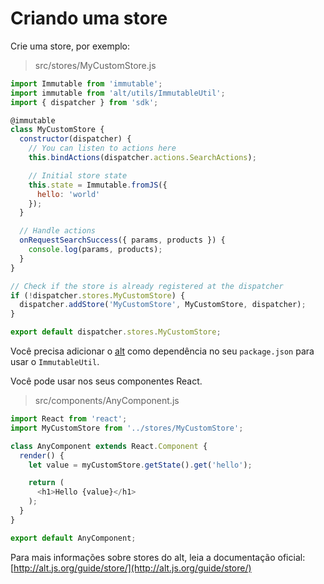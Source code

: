 # Criando uma store

Crie uma store, por exemplo:

> src/stores/MyCustomStore.js

```js
import Immutable from 'immutable';
import immutable from 'alt/utils/ImmutableUtil';
import { dispatcher } from 'sdk';

@immutable
class MyCustomStore {
  constructor(dispatcher) {
    // You can listen to actions here
    this.bindActions(dispatcher.actions.SearchActions);

    // Initial store state
    this.state = Immutable.fromJS({
      hello: 'world'
    });
  }

  // Handle actions
  onRequestSearchSuccess({ params, products }) {
    console.log(params, products);
  }
}

// Check if the store is already registered at the dispatcher
if (!dispatcher.stores.MyCustomStore) {
  dispatcher.addStore('MyCustomStore', MyCustomStore, dispatcher);
}

export default dispatcher.stores.MyCustomStore;
```

Você precisa adicionar o [alt](bibliotecas.md) como dependência no seu `package.json` para usar o `ImmutableUtil`.

Você pode usar nos seus componentes React.

> src/components/AnyComponent.js

```js
import React from 'react';
import MyCustomStore from '../stores/MyCustomStore';

class AnyComponent extends React.Component {
  render() {
    let value = myCustomStore.getState().get('hello');

    return (
      <h1>Hello {value}</h1>
    );
  }
}

export default AnyComponent;
```

Para mais informações sobre stores do alt, leia a documentação oficial: [http://alt.js.org/guide/store/](http://alt.js.org/guide/store/)
